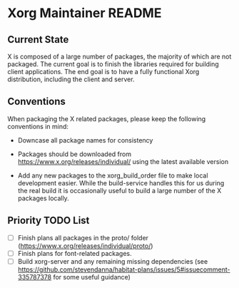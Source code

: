 # Xorg Maintainer README

## Current State

X is composed of a large number of packages, the majority of which are
not packaged. The current goal is to finish the libraries required
for building client applications. The end goal is to have a fully
functional Xorg distribution, including the client and server.

## Conventions

When packaging the X related packages, please keep the following
conventions in mind:

- Downcase all package names for consistency

- Packages should be downloaded from
  https://www.x.org/releases/individual/ using the latest available
  version

- Add any new packages to the xorg_build_order file to make local
  development easier. While the build-service handles this for us
  during the real build it is occasionally useful to build a large
  number of the X packages locally.

## Priority TODO List

- [ ] Finish plans all packages in the proto/ folder (https://www.x.org/releases/individual/proto/)
- [ ] Finish plans for font-related packages.
- [ ] Build xorg-server and any remaining missing dependencies (see
  https://github.com/stevendanna/habitat-plans/issues/5#issuecomment-335787378
  for some useful guidance)
